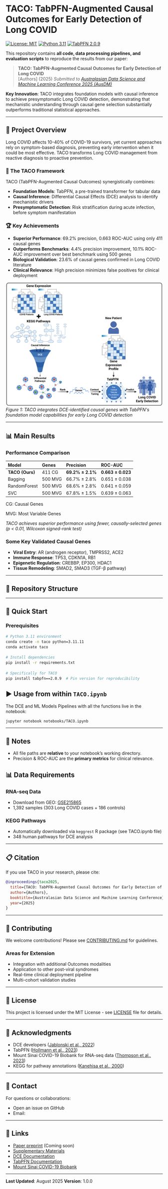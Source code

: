 # TACO: TabPFN-Augmented Causal Outcomes for Early Detection of Long COVID

[![License: MIT](https://img.shields.io/badge/License-MIT-yellow.svg)](https://opensource.org/licenses/MIT)
[![Python 3.11](https://img.shields.io/badge/python-3.11-blue.svg)](https://www.python.org/downloads/)
[![TabPFN 2.0.9](https://img.shields.io/badge/TabPFN-2.0.9-green.svg)](https://github.com/automl/TabPFN)

This repository contains **all code, data processing pipelines, and evaluation scripts** to reproduce the results from our paper:

> **TACO: TabPFN-Augmented Causal Outcomes for Early Detection of Long COVID**  
> [Authors] (2025) *Submitted to [Australasian Data Science and Machine Learning Conference 2025 (AusDM)](https://ausdm25.ausdm.org/Call%20for%20Papers.html)*

**Key Innovation**: TACO integrates foundation models with causal inference to achieve presymptomatic Long COVID detection, demonstrating that mechanistic understanding through causal gene selection substantially outperforms traditional statistical approaches.

---

## 🎯 Project Overview

Long COVID affects 10-40% of COVID-19 survivors, yet current approaches rely on symptom-based diagnosis, preventing early intervention when it could be most effective. TACO transforms Long COVID management from reactive diagnosis to proactive prevention.

### 🔬 The TACO Framework

TACO (TabPFN-Augmented Causal Outcomes) synergistically combines:
- **Foundation Models**: TabPFN, a pre-trained transformer for tabular data
- **Causal Inference**: Differential Causal Effects (DCE) analysis to identify mechanistic drivers
- **Presymptomatic Detection**: Risk stratification during acute infection, before symptom manifestation

### 🏆 Key Achievements

- **Superior Performance**: 69.2% precision, 0.663 ROC-AUC using only 411 causal genes
- **Outperforms Benchmarks**: 4.4% precision improvement, 10.1% ROC-AUC improvement over best benchmark using 500 genes
- **Biological Validation**: 23.6% of causal genes confirmed in Long COVID literature
- **Clinical Relevance**: High precision minimizes false positives for clinical deployment

![TACO Framework Workflow](Workflow.png)
*Figure 1: TACO integrates DCE-identified causal genes with TabPFN's foundation model capabilities for early Long COVID detection*

---

## 📊 Main Results

### Performance Comparison

| Model | Genes | Precision | ROC-AUC |
|:---|:---|:---|:---|
| **TACO (Ours)** | 411 CG | **69.2% ± 2.1%** | **0.663 ± 0.023** |
| Bagging | 500 MVG | 66.7% ± 2.8% | 0.651 ± 0.038 |
| RandomForest | 500 MVG | 68.6% ± 2.8% | 0.641 ± 0.059 |
| SVC | 500 MVG | 67.8% ± 1.5% | 0.639 ± 0.063 |

CG: Causal Genes

MVG: Most Variable Genes

*TACO achieves superior performance using fewer, causally-selected genes (p < 0.01, Wilcoxon signed-rank test)*

### Some Key Validated Causal Genes

- **Viral Entry**: AR (androgen receptor), TMPRSS2, ACE2
- **Immune Response**: TP53, CDKN1A, RB1  
- **Epigenetic Regulation**: CREBBP, EP300, HDAC1
- **Tissue Remodeling**: SMAD2, SMAD3 (TGF-β pathway)

---

## 🔧 Repository Structure



---

## 🚀 Quick Start

### Prerequisites

```bash
# Python 3.11 environment
conda create -n taco python=3.11.11
conda activate taco

# Install dependencies
pip install -r requirements.txt

# Specifically for TACO
pip install tabpfn==2.0.9  # Pin version for reproducibility
```

## ▶️ Usage from within `TACO.ipynb`

The DCE and ML Models Pipelines with all the functions live in the notebook:

```bash
jupyter notebook notebooks/TACO.ipynb
```

---

## 📝 Notes
* All file paths are **relative** to your notebook’s working directory.
* Precision & ROC-AUC are the **primary metrics** for clinical relevance.

## 📊 Data Requirements

### RNA-seq Data
- Download from GEO: [GSE215865](https://www.ncbi.nlm.nih.gov/geo/query/acc.cgi?acc=GSE215865)
- 1,392 samples (303 Long COVID cases + 186 controls)

### KEGG Pathways
- Automatically downloaded via `keggrest` R package (see TACO.ipynb file)
- 348 human pathways for DCE analysis

---

## 📋 Citation

If you use TACO in your research, please cite:

```bibtex
@inproceedings{taco2025,
  title={TACO: TabPFN-Augmented Causal Outcomes for Early Detection of Long COVID},
  author={Authors},
  booktitle={Australasian Data Science and Machine Learning Conference},
  year={2025}
}
```

---

## 🤝 Contributing

We welcome contributions! Please see [CONTRIBUTING.md](CONTRIBUTING.md) for guidelines.

### Areas for Extension
- Integration with additional Outcomes modalities
- Application to other post-viral syndromes
- Real-time clinical deployment pipeline
- Multi-cohort validation studies

---

## 📄 License

This project is licensed under the MIT License - see [LICENSE](LICENSE) file for details.

---

## 🙏 Acknowledgments

- DCE developers ([Jablonski et al., 2022](https://academic.oup.com/bioinformatics/article/38/6/1550/6470558))
- TabPFN ([Hollmann et al., 2023](https://arxiv.org/abs/2207.01848))
- Mount Sinai COVID-19 Biobank for RNA-seq data ([Thompson et al., 2023](https://www.nature.com/articles/s41591-022-02107-4))
- KEGG for pathway annotations ([Kanehisa et al., 2000](https://www.genome.jp/kegg/))

---

## 📧 Contact

For questions or collaborations:
- Open an issue on GitHub
- Email:

---

## 🔗 Links

- [Paper preprint](#) (Coming soon)
- [Supplementary Materials](SM/)
- [DCE Documentation](https://github.com/cbg-ethz/dce)
- [TabPFN Documentation](https://github.com/PriorLabs/TabPFN)
- [Mount Sinai COVID-19 Biobank](https://www.ncbi.nlm.nih.gov/geo/query/acc.cgi?acc=GSE215865)

---

**Last Updated**: August 2025
**Version**: 1.0.0
